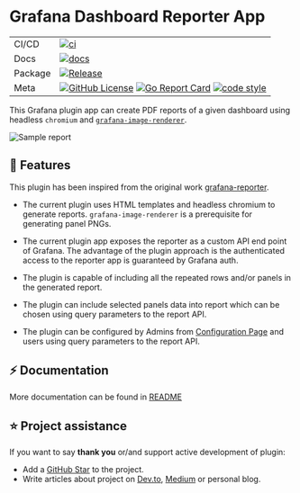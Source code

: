 # Grafana Dashboard Reporter App

|         |                                                                                                                                                                                                                                                                                                                                                                                                                 |
| ------- | --------------------------------------------------------------------------------------------------------------------------------------------------------------------------------------------------------------------------------------------------------------------------------------------------------------------------------------------------------------------------------------------------------------- |
| CI/CD   | [![ci](https://github.com/asanluis/grafana-dashboard-reporter-app/actions/workflows/ci.yml/badge.svg?branch=main)](https://github.com/asanluis/grafana-dashboard-reporter-app/actions/workflows/ci.yml?query=branch%3Amain)                                                |
| Docs    | [![docs](https://img.shields.io/badge/docs-passing-green?style=flat&link=https://github.com/asanluis/grafana-dashboard-reporter-app/blob/main/src/README.md)](https://github.com/asanluis/grafana-dashboard-reporter-app/blob/main/src/README.md)                                                                                                                                                                                                                               |
| Package | [![Release](https://img.shields.io/github/v/release/mahendrapaipuri/grafana-dashboard-reporter-app.svg?include_prereleases)](https://github.com/asanluis/grafana-dashboard-reporter-app/releases/latest)                                                                                                                                                                     |
| Meta    | [![GitHub License](https://img.shields.io/github/license/mahendrapaipuri/grafana-dashboard-reporter-app)](https://gitlab.com/mahendrapaipuri/grafana-dashboard-reporter-app) [![Go Report Card](https://goreportcard.com/badge/github.com/asanluis/grafana-dashboard-reporter-app)](https://goreportcard.com/report/github.com/asanluis/grafana-dashboard-reporter-app) [![code style](https://img.shields.io/badge/code%20style-gofmt-blue.svg)](https://pkg.go.dev/cmd/gofmt) |

This Grafana plugin app can create PDF reports of a given dashboard using headless `chromium`
and [`grafana-image-renderer`](https://github.com/grafana/grafana-image-renderer).

![Sample report](https://github.com/asanluis/grafana-dashboard-reporter-app/blob/main/docs/pngs/sample_report.png)

## 🎯 Features

This plugin has been inspired from the original work
[grafana-reporter](https://github.com/IzakMarais/reporter).

- The current plugin uses HTML templates and headless chromium to generate reports.
  `grafana-image-renderer` is a prerequisite for generating panel PNGs.

- The current plugin app exposes the reporter as a custom API end point of Grafana.
  The advantage of the plugin approach is the authenticated
  access to the reporter app is guaranteed by Grafana auth.

- The plugin is capable of including all the repeated rows and/or panels in the
  generated report.

- The plugin can include selected panels data into report which can be chosen using
  query parameters to the report API.

- The plugin can be configured by Admins from [Configuration Page](./src/img/light.png)
  and users using query parameters to the report API.

## ⚡️ Documentation

More documentation can be found in [README](./src/README.md)

## ⭐️ Project assistance

If you want to say **thank you** or/and support active development of plugin:

- Add a [GitHub Star](https://github.com/asanluis/grafana-dashboard-reporter-app) to the project.
- Write articles about project on [Dev.to](https://dev.to/), [Medium](https://medium.com/) or personal blog.
